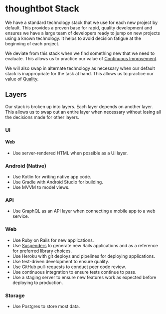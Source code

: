 # thoughtbot Stack

We have a standard technology stack that we use for each new project by default.
This provides a proven base for rapid, quality development and ensures we have a
large team of developers ready to jump on new projects using a known technology.
It helps to avoid decision fatigue at the beginning of each project.

We deviate from this stack when we find something new that we need to evaluate.
This allows us to practice our value of [Continuous Improvement].

We will also swap in alternate technology as necessary when our default stack is
inappropriate for the task at hand. This allows us to practice our value of
[Quality].

[Continuous Improvement]: https://thoughtbot.com/purpose#continuous-improvement
[Quality]: https://thoughtbot.com/purpose#quality

## Layers

Our stack is broken up into layers. Each layer depends on another layer. This
allows us to swap out an entire layer when necessary without losing all the
decisions made for other layers.

### UI

#### Web

* Use server-rendered HTML when possible as a UI layer.

### Android (Native)

* Use Kotlin for writing native app code.
* Use Gradle with Android Studio for building.
* Use MVVM to model views.

### API

* Use GraphQL as an API layer when connecting a mobile app to a web service.

### Web

* Use Ruby on Rails for new applications.
* Use [Suspenders] to generate new Rails applications and as a reference for
  preferred library choices.
* Use Heroku with git deploys and pipelines for deploying applications.
* Use test-driven development to ensure quality.
* Use GitHub pull-requests to conduct peer code review.
* Use continuous integration to ensure tests continue to pass.
* Use a staging server to ensure new features work as expected before deploying
  to production.

[Suspenders]: https://github.com/thoughtbot/suspenders

### Storage

* Use Postgres to store most data.
